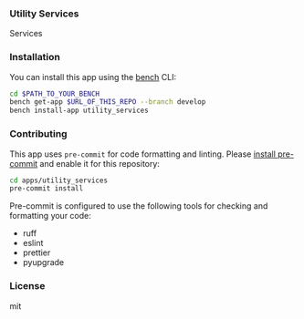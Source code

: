 ### Utility Services

Services

### Installation

You can install this app using the [bench](https://github.com/frappe/bench) CLI:

```bash
cd $PATH_TO_YOUR_BENCH
bench get-app $URL_OF_THIS_REPO --branch develop
bench install-app utility_services
```

### Contributing

This app uses `pre-commit` for code formatting and linting. Please [install pre-commit](https://pre-commit.com/#installation) and enable it for this repository:

```bash
cd apps/utility_services
pre-commit install
```

Pre-commit is configured to use the following tools for checking and formatting your code:

- ruff
- eslint
- prettier
- pyupgrade

### License

mit
